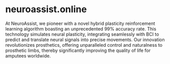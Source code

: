 # neuroassist.online

At NeuroAssist, we pioneer with a novel hybrid plasticity reinforcement learning algorithm boasting an unprecedented 99% accuracy rate. This technology simulates neural plasticity, integrating seamlessly with BCI to predict and translate neural signals into precise movements. Our innovation revolutionizes prosthetics, offering unparalleled control and naturalness to prosthetic limbs, thereby significantly improving the quality of life for amputees worldwide.
